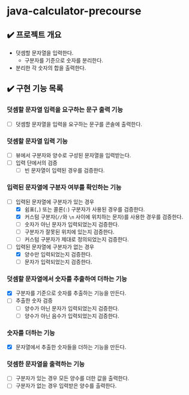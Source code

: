 # java-calculator-precourse

## ✔️ 프로젝트 개요

- 덧셈할 문자열을 입력한다.
    - 구분자를 기준으로 숫자를 분리한다.
- 분리한 각 숫자의 합을 출력한다.

## ✔️ 구현 기능 목록

### 덧셈할 문자열 입력을 요구하는 문구 출력 기능

- [ ] 덧셈할 문자열을 입력을 요구하는 문구를 콘솔에 출력한다.

### 덧셈할 문자열 입력 기능

- [ ] 뷰에서 구분자와 양수로 구성된 문자열을 입력받는다.
- [ ] 입력 단에서의 검증
    - [ ] 빈 문자열이 입력된 경우를 검증한다.

### 입력된 문자열에 구분자 여부를 확인하는 기능

- [ ] 입력된 문자열에 구분자가 있는 경우
  - [x] 쉼표(`,`) 또는 콜론(`:`) 구분자가 사용된 경우를 검증한다.
  - [x] 커스텀 구분자(`//`와 `\n` 사이에 위치하는 문자)를 사용한 경우를 검증한다.
  - [ ] 숫자가 아닌 문자가 입력되었는지 검증한다.
  - [ ] 구분자가 잘못된 위치에 있는지 검증한다.
  - [ ] 커스텀 구분자가 제대로 정의되었는지 검증한다.
- [ ] 입력된 문자열에 구분자가 없는 경우
  - [x] 양수만 입력되었는지 검증한다.
  - [ ] 문자가 입력되었는지 검증한다.

### 덧셈할 문자열에서 숫자를 추출하여 더하는 기능

- [x] 구분자를 기준으로 숫자를 추출하는 기능을 만든다.
- [ ] 추출한 숫자 검증
  - [ ] 양수가 아닌 문자가 입력되었는지 검증한다.
  - [ ] 양수가 아닌 음수가 입력되었는지 검증한다.

### 숫자를 더하는 기능
- [x] 문자열에서 추출한 숫자들을 더하는 기능을 만든다.

### 덧셈한 문자열을 출력하는 기능

- [ ] 구분자가 있는 경우 모든 양수를 더한 값을 출력한다.
- [ ] 구분자가 없는 경우 입력받은 양수를 출력한다.
